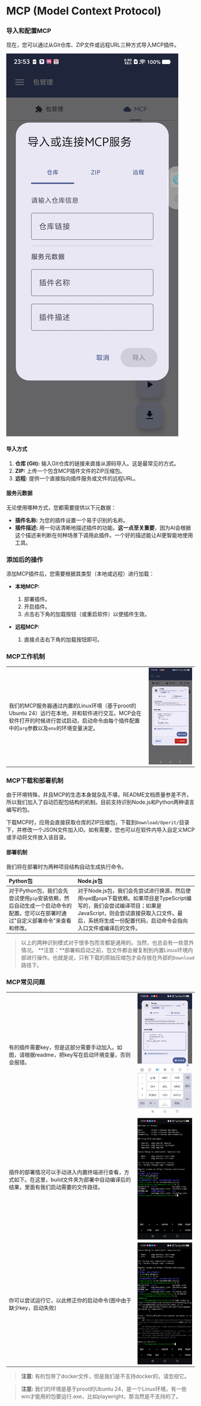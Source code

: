 # MCP (Model Context Protocol)

### 导入和配置MCP

现在，您可以通过从Git仓库、ZIP文件或远程URL三种方式导入MCP插件。

![导入MCP插件](/manuals/assets/package_or_MCP/7.png)

#### 导入方式

1.  **仓库 (Git):** 输入Git仓库的链接来直接从源码导入。这是最常见的方式。
2.  **ZIP:** 上传一个包含MCP插件文件的ZIP压缩包。
3.  **远程:** 提供一个直接指向插件服务或文件的远程URL。

#### 服务元数据

无论使用哪种方式，您都需要提供以下元数据：

*   **插件名称:** 为您的插件设置一个易于识别的名称。
*   **插件描述:** 用一句话清晰地描述插件的功能。**这一点至关重要**，因为AI会根据这个描述来判断在何种场景下调用此插件。一个好的描述能让AI更智能地使用工具。

### 添加后的操作

添加MCP插件后，您需要根据其类型（本地或远程）进行加载：

*   **本地MCP:**
    1.  部署插件。
    2.  开启插件。
    3.  点击右下角的加载按钮（或重启软件）以使插件生效。

*   **远程MCP:**
    1.  直接点击右下角的加载按钮即可。

### MCP工作机制

| | |
| :--- | :---: |
| 我们的MCP服务器通过内置的Linux环境（基于proot的Ubuntu 24）运行在本地，并和软件进行交互。MCP会在软件打开的时候进行尝试启动，启动命令由每个插件配置中的`arg`参数以及`env`的环境变量决定。 | ![MCP配置示例](/manuals/assets/41ebc2ec5278bd28e8361e3eb72128d.jpg) |

### MCP下载和部署机制

由于环境特殊，并且MCP的生态本身就杂乱不堪，README文档质量参差不齐，所以我们加入了自动匹配包结构的机制。目前支持识别Node.js和Python两种语言编写的包。

下载MCP时，应用会直接获取仓库的ZIP压缩包，下载到`Download/Operit/`目录下，并修改一个JSON文件加入ID。如有需要，您也可以在软件内导入自定义MCP或手动将文件放入该目录。

#### 部署机制

我们将在部署时为两种项目结构自动生成执行命令。

| Python包 | Node.js包 |
| :--- | :--- |
| 对于Python包，我们会先尝试使用`pip`安装依赖，然后自动生成一个启动命令的配置。您可以在部署时通过"自定义部署命令"来查看和修改。 | 对于Node.js包，我们会先尝试进行换源，然后使用`npm`或`pnpm`下载依赖。如果项目是TypeScript编写的，我们会尝试编译项目；如果是JavaScript，则会尝试直接获取入口文件。最后，系统将生成一份配置代码，启动命令会指向入口文件或编译后的文件。 |

> 以上的两种识别模式对于很多包而言都是通用的。当然，也总会有一些意外情况。
> **注意：**部署和启动之前，包文件都会被复制到内置Linux环境内部进行操作。也就是说，只有下载的原始压缩包才会存放在外部的`Download`路径下。

### MCP常见问题

| | |
| :--- | :--- |
| 有的插件需要key，但是这部分需要手动加入。如图，请根据readme，把key写在启动环境变量，否则会报错。 | ![配置key](/manuals/assets/package_or_MCP/7b8ec8ba567c3c670d6a063121614fe.jpg) |
| 插件的部署情况可以手动进入内置终端进行查看，方式如下。在这里，build文件夹为部署中自动编译后的结果，里面有我们启动需要的文件路径。 | ![查看部署](/manuals/assets/package_or_MCP/401cda27abf79b9d0311816947b1bdd.jpg) |
| 你可以尝试运行它，以此修正你的启动命令(图中由于缺少key，启动失败) | ![修正启动命令](/manuals/assets/package_or_MCP/0946d845d9adad20bbd039a93d1196f.jpg) |

> **注意:** 有的包带了docker文件，但是我们是不支持docker的，请忽视它。

> **注意:** 我们的环境是基于proot的Ubuntu 24，是一个Linux环境，有一些win才能用的包要运行.exe，比如playwright，那当然是不支持的了。 